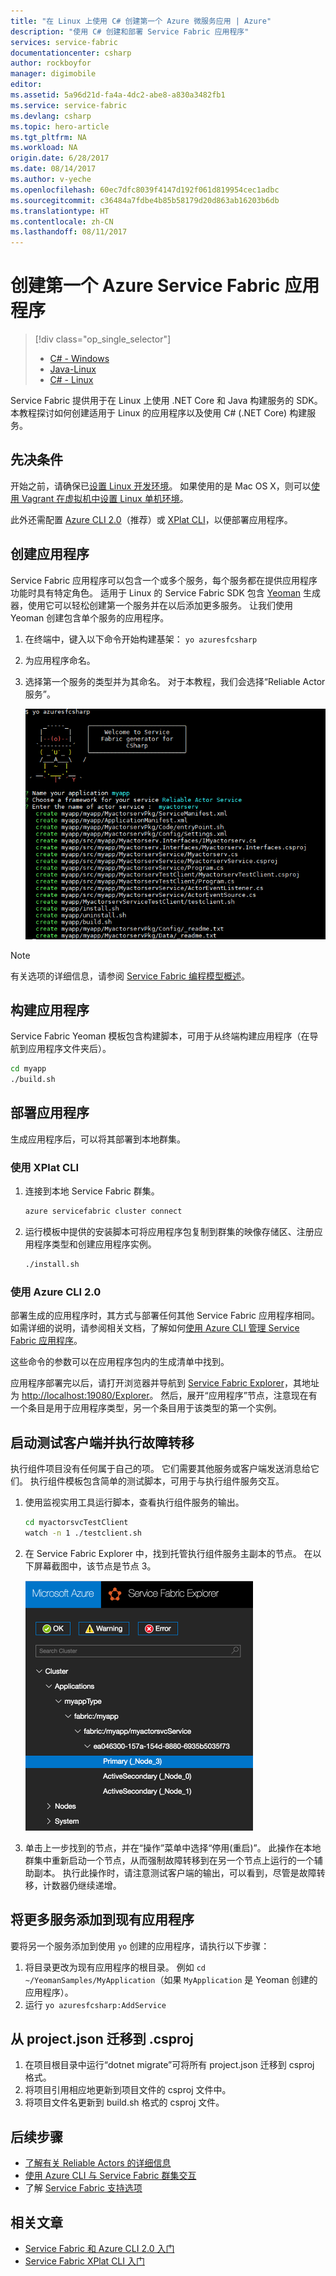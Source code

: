 ```yaml
---
title: "在 Linux 上使用 C# 创建第一个 Azure 微服务应用 | Azure"
description: "使用 C# 创建和部署 Service Fabric 应用程序"
services: service-fabric
documentationcenter: csharp
author: rockboyfor
manager: digimobile
editor: 
ms.assetid: 5a96d21d-fa4a-4dc2-abe8-a830a3482fb1
ms.service: service-fabric
ms.devlang: csharp
ms.topic: hero-article
ms.tgt_pltfrm: NA
ms.workload: NA
origin.date: 6/28/2017
ms.date: 08/14/2017
ms.author: v-yeche
ms.openlocfilehash: 60ec7dfc8039f4147d192f061d819954cec1adbc
ms.sourcegitcommit: c36484a7fdbe4b85b58179d20d863ab16203b6db
ms.translationtype: HT
ms.contentlocale: zh-CN
ms.lasthandoff: 08/11/2017
---
```

# <a name="create-your-first-azure-service-fabric-application"></a>创建第一个 Azure Service Fabric 应用程序
> [!div class="op_single_selector"]
> * [C# - Windows](service-fabric-create-your-first-application-in-visual-studio.md)
> * [Java-Linux](service-fabric-create-your-first-linux-application-with-java.md)
> * [C# - Linux](service-fabric-create-your-first-linux-application-with-csharp.md)
>
>

Service Fabric 提供用于在 Linux 上使用 .NET Core 和 Java 构建服务的 SDK。 本教程探讨如何创建适用于 Linux 的应用程序以及使用 C# (.NET Core) 构建服务。

## <a name="prerequisites"></a>先决条件
开始之前，请确保已[设置 Linux 开发环境](service-fabric-get-started-linux.md)。 如果使用的是 Mac OS X，则可以[使用 Vagrant 在虚拟机中设置 Linux 单机环境](service-fabric-get-started-mac.md)。

此外还需配置 [Azure CLI 2.0](service-fabric-azure-cli-2-0.md)（推荐）或 [XPlat CLI](service-fabric-azure-cli.md)，以便部署应用程序。

## <a name="create-the-application"></a>创建应用程序
Service Fabric 应用程序可以包含一个或多个服务，每个服务都在提供应用程序功能时具有特定角色。 适用于 Linux 的 Service Fabric SDK 包含 [Yeoman](http://yeoman.io/) 生成器，使用它可以轻松创建第一个服务并在以后添加更多服务。 让我们使用 Yeoman 创建包含单个服务的应用程序。

1. 在终端中，键入以下命令开始构建基架： `yo azuresfcsharp`
2. 为应用程序命名。
3. 选择第一个服务的类型并为其命名。 对于本教程，我们会选择“Reliable Actor 服务”。

    ![适用于 C# 的 Service Fabric Yeoman 生成器][sf-yeoman]

> [!NOTE]
> 有关选项的详细信息，请参阅 [Service Fabric 编程模型概述](service-fabric-choose-framework.md)。
>
>

## <a name="build-the-application"></a>构建应用程序
Service Fabric Yeoman 模板包含构建脚本，可用于从终端构建应用程序（在导航到应用程序文件夹后）。

```sh
cd myapp
./build.sh
```

## <a name="deploy-the-application"></a>部署应用程序
生成应用程序后，可以将其部署到本地群集。

### <a name="using-xplat-cli"></a>使用 XPlat CLI

1. 连接到本地 Service Fabric 群集。

    ```bash
    azure servicefabric cluster connect
    ```

2. 运行模板中提供的安装脚本可将应用程序包复制到群集的映像存储区、注册应用程序类型和创建应用程序实例。

    ```bash
    ./install.sh
    ```

### <a name="using-azure-cli-20"></a>使用 Azure CLI 2.0

部署生成的应用程序时，其方式与部署任何其他 Service Fabric 应用程序相同。 如需详细的说明，请参阅相关文档，了解如何[使用 Azure CLI 管理 Service Fabric 应用程序](service-fabric-application-lifecycle-azure-cli-2-0.md)。

这些命令的参数可以在应用程序包内的生成清单中找到。

应用程序部署完以后，请打开浏览器并导航到 [Service Fabric Explorer](service-fabric-visualizing-your-cluster.md)，其地址为 [http://localhost:19080/Explorer](http://localhost:19080/Explorer)。
然后，展开“应用程序”节点，注意现在有一个条目是用于应用程序类型，另一个条目用于该类型的第一个实例。

## <a name="start-the-test-client-and-perform-a-failover"></a>启动测试客户端并执行故障转移
执行组件项目没有任何属于自己的项。 它们需要其他服务或客户端发送消息给它们。 执行组件模板包含简单的测试脚本，可用于与执行组件服务交互。

1. 使用监视实用工具运行脚本，查看执行组件服务的输出。

    ```bash
    cd myactorsvcTestClient
    watch -n 1 ./testclient.sh
    ```
2. 在 Service Fabric Explorer 中，找到托管执行组件服务主副本的节点。 在以下屏幕截图中，该节点是节点 3。

    ![在 Service Fabric Explorer 中查找主副本][sfx-primary]
3. 单击上一步找到的节点，并在“操作”菜单中选择“停用(重启)”。 此操作在本地群集中重新启动一个节点，从而强制故障转移到在另一个节点上运行的一个辅助副本。 执行此操作时，请注意测试客户端的输出，可以看到，尽管是故障转移，计数器仍继续递增。

## <a name="adding-more-services-to-an-existing-application"></a>将更多服务添加到现有应用程序

要将另一个服务添加到使用 `yo` 创建的应用程序，请执行以下步骤： 
1. 将目录更改为现有应用程序的根目录。  例如 `cd ~/YeomanSamples/MyApplication`（如果 `MyApplication` 是 Yeoman 创建的应用程序）。
2. 运行 `yo azuresfcsharp:AddService`

## <a name="migrating-from-projectjson-to-csproj"></a>从 project.json 迁移到 .csproj
1. 在项目根目录中运行“dotnet migrate”可将所有 project.json 迁移到 csproj 格式。
2. 将项目引用相应地更新到项目文件的 csproj 文件中。
3. 将项目文件名更新到 build.sh 格式的 csproj 文件。

## <a name="next-steps"></a>后续步骤
* [了解有关 Reliable Actors 的详细信息](service-fabric-reliable-actors-introduction.md)
* [使用 Azure CLI 与 Service Fabric 群集交互](service-fabric-azure-cli.md)
* 了解 [Service Fabric 支持选项](service-fabric-support.md)

## <a name="related-articles"></a>相关文章

* [Service Fabric 和 Azure CLI 2.0 入门](service-fabric-azure-cli-2-0.md)
* [Service Fabric XPlat CLI 入门](service-fabric-azure-cli.md)

<!-- Images -->
[sf-yeoman]: ./media/service-fabric-create-your-first-linux-application-with-csharp/yeoman-csharp.png
[sfx-primary]: ./media/service-fabric-create-your-first-linux-application-with-csharp/sfx-primary.png

<!--Update_Description: update meta properties, update reference link, new feature on connect cluster using Azure CLI 2.0-->